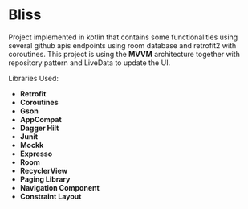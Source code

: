 # Bliss

Project implemented in kotlin that contains some functionalities using several github apis endpoints using room database and retrofit2 with coroutines.
This project is using the <b>MVVM</b> architecture together with repository pattern and LiveData to update the UI.

Libraries Used:
-  <b>Retrofit</b>
-  <b>Coroutines</b>
-  <b>Gson</b>
-  <b>AppCompat</b>
-  <b>Dagger Hilt</b>
-  <b>Junit</b>
-  <b>Mockk</b>
-  <b>Expresso</b>
-  <b>Room</b>
-  <b>RecyclerView</b>
-  <b>Paging Library</b>
-  <b>Navigation Component</b>
-  <b>Constraint Layout</b>


